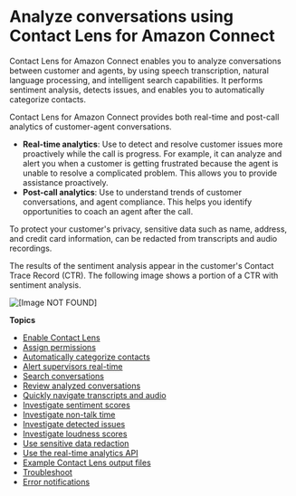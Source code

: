 # Analyze conversations using Contact Lens for Amazon Connect<a name="analyze-conversations"></a>

Contact Lens for Amazon Connect enables you to analyze conversations between customer and agents, by using speech transcription, natural language processing, and intelligent search capabilities\. It performs sentiment analysis, detects issues, and enables you to automatically categorize contacts\. 

Contact Lens for Amazon Connect provides both real\-time and post\-call analytics of customer\-agent conversations\.
+ **Real\-time analytics**: Use to detect and resolve customer issues more proactively while the call is progress\. For example, it can analyze and alert you when a customer is getting frustrated because the agent is unable to resolve a complicated problem\. This allows you to provide assistance proactively\. 
+ **Post\-call analytics**: Use to understand trends of customer conversations, and agent compliance\. This helps you identify opportunities to coach an agent after the call\.

To protect your customer's privacy, sensitive data such as name, address, and credit card information, can be redacted from transcripts and audio recordings\. 

The results of the sentiment analysis appear in the customer's Contact Trace Record \(CTR\)\. The following image shows a portion of a CTR with sentiment analysis\.

![\[Image NOT FOUND\]](http://docs.aws.amazon.com/connect/latest/adminguide/images/contact-lens-sample-sentiment-graph.png)

**Topics**
+ [Enable Contact Lens](enable-analytics.md)
+ [Assign permissions](permissions-for-contact-lens.md)
+ [Automatically categorize contacts](rules.md)
+ [Alert supervisors real\-time](add-rules-for-alerts.md)
+ [Search conversations](search-conversations.md)
+ [Review analyzed conversations](review-transcripts.md)
+ [Quickly navigate transcripts and audio](turn-by-turn-transcript.md)
+ [Investigate sentiment scores](sentiment-scores.md)
+ [Investigate non\-talk time](non-talk-time.md)
+ [Investigate detected issues](contact-lens-issue-detection.md)
+ [Investigate loudness scores](contact-lens-loudness.md)
+ [Use sensitive data redaction](sensitive-data-redaction.md)
+ [Use the real\-time analytics API](contact-lens-api.md)
+ [Example Contact Lens output files](contact-lens-example-output-files.md)
+ [Troubleshoot](contact-lens-troubleshoot.md)
+ [Error notifications](contact-lens-error-notifications.md)